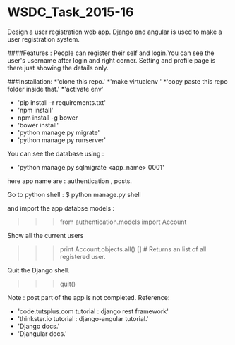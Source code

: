 # WSDC_Task_2015-16
Design a user registration web app.
Django and angular is used to make a user registration system.

####Features :
People can register their self and login.You can see the user's username after login and right corner.
Setting and profile page is there just showing the details only.


###Installation:
*'clone this repo.'
*'make virtualenv '
*'copy paste this repo folder inside that.'
*'activate env'
* 'pip install -r requirements.txt'
* 'npm install'
*  npm install -g bower
* 'bower install'
* 'python manage.py migrate'
* 'python manage.py runserver'

You can see the database using :
* 'python manage.py sqlmigrate <app_name> 0001'
       
here app name are : authentication , posts.

Go to python shell : 
$ python manage.py shell

and import the app databse models :

>>> from authentication.models import Account

Show all the current users

>>> print Account.objects.all()
[] # Returns an list of all registered user.

 Quit the Django shell.
>>> quit()



Note : 
post part of the app is not completed.
Reference:
* 'code.tutsplus.com tutorial : django rest framework'
* 'thinkster.io tutorial : django-angular tutorial.'
* 'Django docs.'
* 'Djangular docs.'




